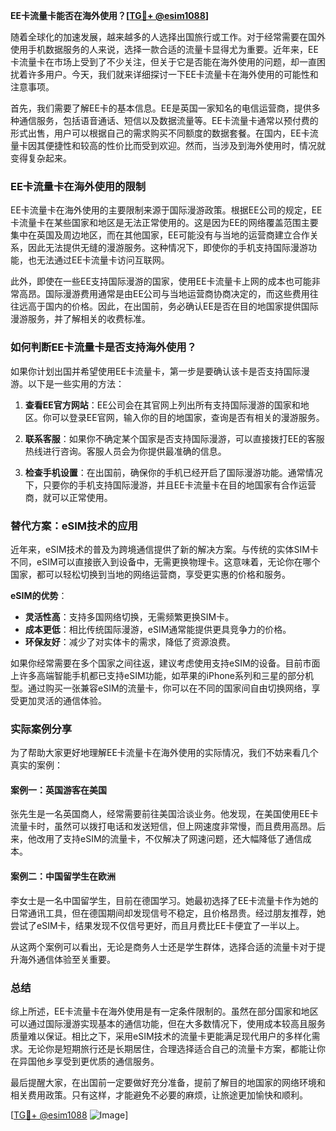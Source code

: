**EE卡流量卡能否在海外使用？[[TG💪+ @esim1088](https://t.me/s/esim1088)]**

随着全球化的加速发展，越来越多的人选择出国旅行或工作。对于经常需要在国外使用手机数据服务的人来说，选择一款合适的流量卡显得尤为重要。近年来，EE卡流量卡在市场上受到了不少关注，但关于它是否能在海外使用的问题，却一直困扰着许多用户。今天，我们就来详细探讨一下EE卡流量卡在海外使用的可能性和注意事项。

首先，我们需要了解EE卡的基本信息。EE是英国一家知名的电信运营商，提供多种通信服务，包括语音通话、短信以及数据流量等。EE卡流量卡通常以预付费的形式出售，用户可以根据自己的需求购买不同额度的数据套餐。在国内，EE卡流量卡因其便捷性和较高的性价比而受到欢迎。然而，当涉及到海外使用时，情况就变得复杂起来。

### EE卡流量卡在海外使用的限制

EE卡流量卡在海外使用的主要限制来源于国际漫游政策。根据EE公司的规定，EE卡流量卡在某些国家和地区是无法正常使用的。这是因为EE的网络覆盖范围主要集中在英国及周边地区，而在其他国家，EE可能没有与当地的运营商建立合作关系，因此无法提供无缝的漫游服务。这种情况下，即使你的手机支持国际漫游功能，也无法通过EE卡流量卡访问互联网。

此外，即使在一些EE支持国际漫游的国家，使用EE卡流量卡上网的成本也可能非常高昂。国际漫游费用通常是由EE公司与当地运营商协商决定的，而这些费用往往远高于国内的价格。因此，在出国前，务必确认EE是否在目的地国家提供国际漫游服务，并了解相关的收费标准。

### 如何判断EE卡流量卡是否支持海外使用？

如果你计划出国并希望使用EE卡流量卡，第一步是要确认该卡是否支持国际漫游。以下是一些实用的方法：

1. **查看EE官方网站**：EE公司会在其官网上列出所有支持国际漫游的国家和地区。你可以登录EE官网，输入你的目的地国家，查询是否有相关的漫游服务。

2. **联系客服**：如果你不确定某个国家是否支持国际漫游，可以直接拨打EE的客服热线进行咨询。客服人员会为你提供最准确的信息。

3. **检查手机设置**：在出国前，确保你的手机已经开启了国际漫游功能。通常情况下，只要你的手机支持国际漫游，并且EE卡流量卡在目的地国家有合作运营商，就可以正常使用。

### 替代方案：eSIM技术的应用

近年来，eSIM技术的普及为跨境通信提供了新的解决方案。与传统的实体SIM卡不同，eSIM可以直接嵌入到设备中，无需更换物理卡。这意味着，无论你在哪个国家，都可以轻松切换到当地的网络运营商，享受更实惠的价格和服务。

**eSIM的优势**：
- **灵活性高**：支持多国网络切换，无需频繁更换SIM卡。
- **成本更低**：相比传统国际漫游，eSIM通常能提供更具竞争力的价格。
- **环保友好**：减少了对实体卡的需求，降低了资源浪费。

如果你经常需要在多个国家之间往返，建议考虑使用支持eSIM的设备。目前市面上许多高端智能手机都已支持eSIM功能，如苹果的iPhone系列和三星的部分机型。通过购买一张兼容eSIM的流量卡，你可以在不同的国家间自由切换网络，享受更加灵活的通信体验。

### 实际案例分享

为了帮助大家更好地理解EE卡流量卡在海外使用的实际情况，我们不妨来看几个真实的案例：

#### 案例一：英国游客在美国
张先生是一名英国商人，经常需要前往美国洽谈业务。他发现，在美国使用EE卡流量卡时，虽然可以拨打电话和发送短信，但上网速度非常慢，而且费用高昂。后来，他改用了支持eSIM的流量卡，不仅解决了网速问题，还大幅降低了通信成本。

#### 案例二：中国留学生在欧洲
李女士是一名中国留学生，目前在德国学习。她最初选择了EE卡流量卡作为她的日常通讯工具，但在德国期间却发现信号不稳定，且价格昂贵。经过朋友推荐，她尝试了eSIM卡，结果发现不仅信号更好，而且月费比EE卡便宜了一半以上。

从这两个案例可以看出，无论是商务人士还是学生群体，选择合适的流量卡对于提升海外通信体验至关重要。

### 总结

综上所述，EE卡流量卡在海外使用是有一定条件限制的。虽然在部分国家和地区可以通过国际漫游实现基本的通信功能，但在大多数情况下，使用成本较高且服务质量难以保证。相比之下，采用eSIM技术的流量卡更能满足现代用户的多样化需求。无论你是短期旅行还是长期居住，合理选择适合自己的流量卡方案，都能让你在异国他乡享受到更优质的通信服务。

最后提醒大家，在出国前一定要做好充分准备，提前了解目的地国家的网络环境和相关费用政策。只有这样，才能避免不必要的麻烦，让旅途更加愉快和顺利。

[[TG💪+ @esim1088](https://t.me/s/esim1088) ![Image](https://i.postimg.cc/4NQfJmqS/Snipaste-2025-05-13-00-14-12.png)]